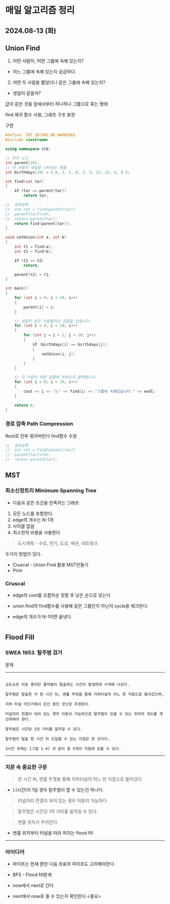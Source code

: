 # 매일 알고리즘 정리
## 2024.08-13 (화) 

## Union Find

1. 어떤 사람이, 어떤 그룹에 속해 있는지?

- 어느 그룹에 속해 있는지 궁금하다.

2. 어떤 두 사람을 뽑았더니 같은 그룹에 속해 있는지? 

- 생일이 같을까?

값이 같은 것을 앞에서부터 하나하나 그룹으로 묶는 형태

find 재귀 함수 사용, 그래프 구조 표현

구현

```c++
#define _CRT_SECURE_NO_WARNINGS
#include <iostream>

using namespace std;

// 부모 노드
int parent[10];
// 각 사람의 생일을 나타내는 배열
int birthdays[10] = { 8, 2, 2, 8, 3, 3, 12, 12, 6, 8 };

int find(int tar)
{
    if (tar == parent[tar])
        return tar;

//  경로압축
//  int ret = find(parent[tar])
//  parent[tar]=ret;
//  return paretn[tar];
    return find(parent[tar]);
}

void setUnion(int a, int b)
{
    int t1 = find(a);
    int t2 = find(b);

    if (t1 == t2)
        return;

    parent[t2] = t1;
}

int main()
{
    for (int i = 0; i < 10; i++)
    {
        parent[i] = i;
    }

    // 생일이 같은 사람들끼리 집합을 만듭니다.
    for (int i = 0; i < 10; i++)
    {
        for (int j = i + 1; j < 10; j++)
        {
            if (birthdays[i] == birthdays[j])
            {
                setUnion(i, j);
            }
        }
    }

    // 각 사람이 어떤 집합에 속하는지 출력합니다.
    for (int i = 0; i < 10; i++)
    {
        cout << i << "는" << find(i) << "그룹에 속해있습니다." << endl;
    }

    return 0;
}
```


### 경로 압축 Path Compression

Root로 전부 묶어버린다
find함수 수정

```c++
//  경로압축
//  int ret = find(parent[tar])
//  parent[tar]=ret;
//  return paretn[tar];
```
## MST

### 최소신장트리 Minimum Spanning Tree

- 다음과 같은 조건을 만족하는 그래프

1. 모든 노드를 포함한다.
2. edge의 개수는 N-1개
3. 사이클 없음
4. 최소한의 비용을 사용한다

> 도시계획 - 수로, 전기, 도로, 배관, 네트워크

두가지 방법이 있다.
- Cruscal - Union Find 활용 MST만들기
- Prim

### Cruscal

- edge의 cost를 오름차순 정렬 후 낮은 순으로 넣는다

- union find의 find함수를 사용해 같은 그룹인지 아닌지 cycle을 체크한다.

- edge의 개수가 N-1이면 끝낸다

```c++

```

## Flood Fill

### SWEA 1953. 탈주범 검거

문제 

---

```plain

교도소로 이송 중이던 흉악범이 탈출하는 사건이 발생하여 수색에 나섰다.

탈주범은 탈출한 지 한 시간 뒤, 맨홀 뚜껑을 통해 지하터널의 어느 한 지점으로 들어갔으며,

지하 터널 어딘가에서 은신 중인 것으로 추정된다.

터널끼리 연결이 되어 있는 경우 이동이 가능하므로 탈주범이 있을 수 있는 위치의 개수를 계산하여야 한다.

탈주범은 시간당 1의 거리를 움직일 수 있다.

탈주범이 탈출 한 시간 뒤 도달할 수 있는 지점은 한 곳이다.

3시간 후에는 [그림 1-4] 과 같이 총 5개의 지점에 있을 수 있다.

```
---

### 지문 속 중요한 구문

> 한 시간 뒤, 맨홀 뚜껑을 통해 지하터널의 어느 한 지점으로 들어갔다

- L(시간)이 1일 경우 탈주범이 할 수 있는건 하나다. 

> 터널끼리 연결이 되어 있는 경우 이동이 가능하다

> 탈주범은 시간당 1의 거리를 움직일 수 있다.

> 맨홀 위치가 주어진다.

- 맨홀 위치부터 터널을 따라 퍼지는 flood fill

---
### 아이디어

- 파이프는 현재 뿐만 다음 좌표의 파이프도 고려해야한다.

- BFS - Flood fill문제

- now에서 next로 간다

- next에서 now로 올 수 있는지 확인한다.<중요>
